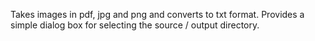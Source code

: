 Takes images in pdf, jpg and png and converts to txt format. Provides a simple dialog box for selecting the source / output directory.
